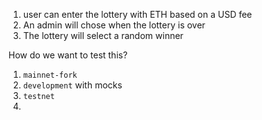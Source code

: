 1. user can enter the lottery with ETH based on a USD fee
2. An admin will chose when the lottery is over
3. The lottery will select a random winner


How do we want to test this? 

1. `mainnet-fork`
2. `development` with mocks
3. `testnet`
4. 
